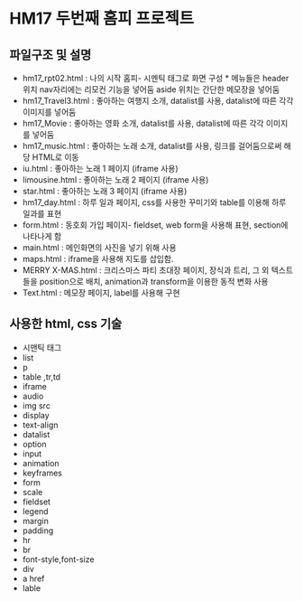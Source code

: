 HM17 두번째 홈피 프로젝트
=============================
파일구조 및 설명
------------------------------
* hm17_rpt02.html : 나의 시작 홈피- 시멘틱 태그로 화면 구성 * 메뉴들은 header위치 nav자리에는 리모컨 기능을 넣어둠 aside 위치는 간단한 메모장을 넣어둠
* hm17_Travel3.html : 좋아하는 여행지 소개, datalist를 사용, datalist에 따른 각각 이미지를 넣어둠
* hm17_Movie : 좋아하는 영화 소개, datalist를 사용, datalist에 따른 각각 이미지를 넣어둠
* hm17_music.html :  좋아하는 노래 소개, datalist를 사용, 링크를 걸어둠으로써 해당 HTML로 이동
 * iu.html : 좋아하는 노래 1 페이지 (iframe 사용)
 * limousine.html : 좋아하는 노래 2 페이지 (iframe 사용)
 * star.html : 좋아하는 노래 3 페이지 (iframe 사용)
* hm17_day.html : 하루 일과 페이지, css를 사용한 꾸미기와 table를 이용해 하루 일과를 표현
* form.html : 동호회 가입 페이지- fieldset, web form을 사용해 표현, section에 나타나게 함
* main.html : 메인화면의 사진을 넣기 위해 사용
* maps.html : iframe을 사용해 지도를 삽입함.
* MERRY X-MAS.html : 크리스마스 파티 초대장 페이지, 장식과 트리, 그 외 텍스트들을 position으로 배치, animation과 transform을 이용한 동적 변화 사용
* Text.html : 메모장 페이지, label를 사용해 구현

사용한 html, css 기술
-----------------------------
* 시맨틱 태그
* list
* p
* table ,tr,td
* iframe
* audio
* img src
* display
* text-align
* datalist
* option
* input
* animation
* keyframes
* form
* scale
* fieldset
* legend
* margin
* padding
* hr
* br
* font-style,font-size
* div
* a href
* lable
